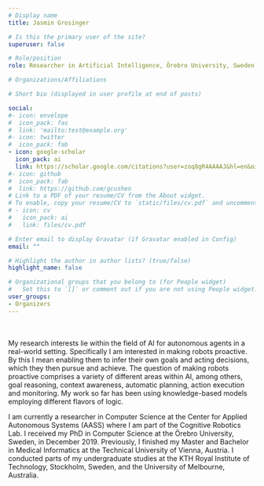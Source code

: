 ```yaml
---
# Display name
title: Jasmin Grosinger

# Is this the primary user of the site?
superuser: false

# Role/position
role: Researcher in Artificial Intelligence, Örebro University, Sweden

# Organizations/Affiliations

# Short bio (displayed in user profile at end of posts)

social:
#- icon: envelope
#  icon_pack: fas
#  link: 'mailto:test@example.org'
#- icon: twitter
#  icon_pack: fab
- icon: google-scholar
  icon_pack: ai
  link: https://scholar.google.com/citations?user=zoq8gR4AAAAJ&hl=en&oi=ao
#- icon: github
#  icon_pack: fab
#  link: https://github.com/gcushen
# Link to a PDF of your resume/CV from the About widget.
# To enable, copy your resume/CV to `static/files/cv.pdf` and uncomment the lines below.
# - icon: cv
#   icon_pack: ai
#   link: files/cv.pdf

# Enter email to display Gravatar (if Gravatar enabled in Config)
email: ""

# Highlight the author in author lists? (true/false)
highlight_name: false

# Organizational groups that you belong to (for People widget)
#   Set this to `[]` or comment out if you are not using People widget.
user_groups:
- Organizers
---
```

<br>
<br>
My research interests lie within the field of AI for autonomous agents in a real-world setting. Specifically I am interested in making robots proactive. By this I mean enabling them to infer their own goals and acting decisions, which they then pursue and achieve. The question of making robots proactive comprises a variety of different areas within AI, among others, goal reasoning, context awareness, automatic planning, action execution and monitoring. My work so far has been using knowledge-based models employing different flavors of logic.

I am currently a researcher in Computer Science at the Center for Applied Autonomous Systems (AASS) where I am part of the Cognitive Robotics Lab. I received my PhD in Computer Science at the Örebro University, Sweden, in December 2019. Previously, I finished my Master and Bachelor in Medical Informatics at the Technical University of Vienna, Austria. I conducted parts of  my undergraduate studies at the KTH Royal Institute of Technology, Stockholm, Sweden, and the University of Melbourne, Australia.
